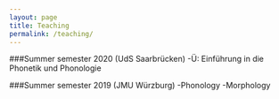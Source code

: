 ```yaml
---
layout: page
title: Teaching
permalink: /teaching/
---
```

###Summer semester 2020 (UdS Saarbrücken)
-Ü: Einführung in die Phonetik und Phonologie

###Summer semester 2019 (JMU Würzburg)
-Phonology
-Morphology
